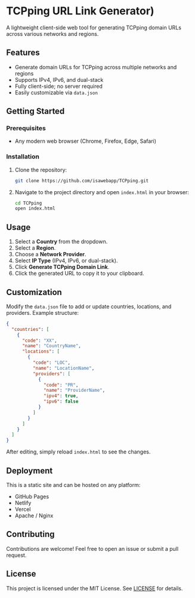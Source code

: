 ﻿# TCPping URL Link Generator)

A lightweight client-side web tool for generating TCPping domain URLs across various networks and regions.

## Features

* Generate domain URLs for TCPping across multiple networks and regions
* Supports IPv4, IPv6, and dual-stack
* Fully client-side; no server required
* Easily customizable via `data.json`

## Getting Started

### Prerequisites

* Any modern web browser (Chrome, Firefox, Edge, Safari)

### Installation

1. Clone the repository:

   ```bash
   git clone https://github.com/isawebapp/TCPping.git
   ```
2. Navigate to the project directory and open `index.html` in your browser:

   ```bash
   cd TCPping
   open index.html
   ```

## Usage

1. Select a **Country** from the dropdown.
2. Select a **Region**.
3. Choose a **Network Provider**.
4. Select **IP Type** (IPv4, IPv6, or dual-stack).
5. Click **Generate TCPping Domain Link**.
6. Click the generated URL to copy it to your clipboard.

## Customization

Modify the `data.json` file to add or update countries, locations, and providers. Example structure:

```json
{
  "countries": [
    {
      "code": "XX",
      "name": "CountryName",
      "locations": [
        {
          "code": "LOC",
          "name": "LocationName",
          "providers": [
            {
              "code": "PR",
              "name": "ProviderName",
              "ipv4": true,
              "ipv6": false
            }
          ]
        }
      ]
    }
  ]
}
```

After editing, simply reload `index.html` to see the changes.

## Deployment

This is a static site and can be hosted on any platform:

* GitHub Pages
* Netlify
* Vercel
* Apache / Nginx

## Contributing

Contributions are welcome! Feel free to open an issue or submit a pull request.

## License

This project is licensed under the MIT License. See [LICENSE](LICENSE) for details.
